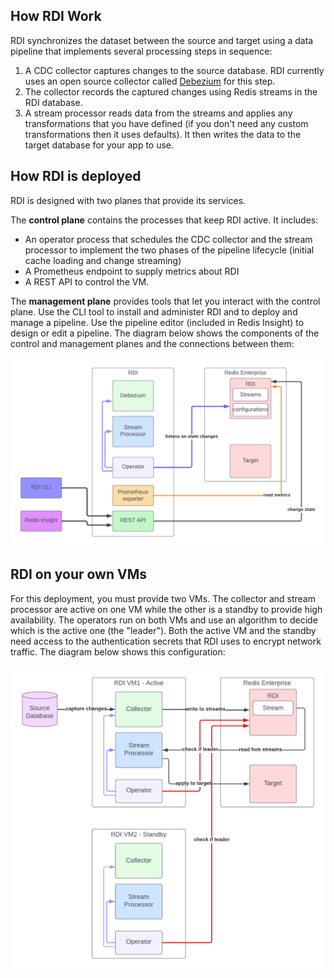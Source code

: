 
## How RDI Work

RDI synchronizes the dataset between the source and target using a data pipeline that implements several processing steps in sequence:

1. A CDC collector captures changes to the source database. RDI currently uses an open source collector called [Debezium](https://debezium.io/) for this step.
2. The collector records the captured changes using Redis streams in the RDI database.
3. A stream processor reads data from the streams and applies any transformations that you have defined (if you don't need any custom transformations then it uses defaults). It then writes the data to the target database for your app to use.



## How RDI is deployed

RDI is designed with two planes that provide its services. 

The **control plane** contains the processes that keep RDI active. It includes:

- An operator process that schedules the CDC collector and the stream processor to implement the two phases of the pipeline lifecycle (initial cache loading and change streaming)
- A Prometheus endpoint to supply metrics about RDI
- A REST API to control the VM.

The **management plane** provides tools that let you interact with the control plane. Use the CLI tool to install and administer RDI and to deploy and manage a pipeline. Use the pipeline editor (included in Redis Insight) to design or edit a pipeline. The diagram below shows the components of the control and management planes and the connections between them:

![RDI Deployment](/docs/images/ingest-control-plane.png)

## RDI on your own VMs
For this deployment, you must provide two VMs. The collector and stream processor are active on one VM while the other is a standby to provide high availability. The operators run on both VMs and use an algorithm to decide which is the active one (the "leader"). Both the active VM and the standby need access to the authentication secrets that RDI uses to encrypt network traffic. The diagram below shows this configuration:

![RDI VM HA](/docs/images/ingest-active-passive-vms.png)

